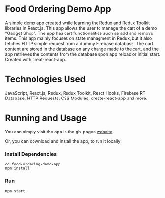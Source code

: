 # Food Ordering Demo App

A simple demo app created while learning the Redux and Redux Toolkit libraries in React.js.
This app allows the user to manage the cart of a demo "Gadget Shop". The app has cart functionalities such as add and remove items.
This app mainly focuses on state managment in Redux, but it also fetches HTTP simple request from a dummy Firebase database.
The cart content are stored in the database on any change made to the cart, and the app retrieves the contents from the database upon app reload or initial start.
Created with creat-react-app.

# Technologies Used
JavaScript, React.js, Redux, Redux Toolkit, React Hooks, Firebase RT Database, HTTP Requests, CSS Modules, create-react-app and more.

# Running and Usage

You can simply visit the app in the gh-pages [website](https://zivnadel.github.io/gadget-shop-demo-app/).

Or, you can download and install the app, to run it locally:

### Install Dependencies
```
cd food-ordering-demo-app
npm install
```
### Run
```
npm start
```
